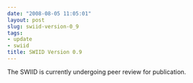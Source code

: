```yaml
---
date: "2008-08-05 11:05:01"
layout: post
slug: swiid-version-0_9
tags:
- update
- swiid
title: SWIID Version 0.9
---
```


The SWIID is currently undergoing peer review for publication.
